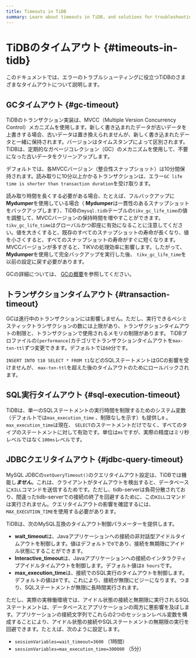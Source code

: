 ```yaml
---
title: Timeouts in TiDB
summary: Learn about timeouts in TiDB, and solutions for troubleshooting errors.
---
```


# TiDBのタイムアウト {#timeouts-in-tidb}

このドキュメントでは、エラーのトラブルシューティングに役立つTiDBのさまざまなタイムアウトについて説明します。

## GCタイムアウト {#gc-timeout}

TiDBのトランザクション実装は、MVCC（Multiple Version Concurrency Control）メカニズムを使用します。新しく書き込まれたデータが古いデータを上書きする場合、古いデータは置き換えられませんが、新しく書き込まれたデータと一緒に保持されます。バージョンはタイムスタンプによって区別されます。 TiDBは、定期的なガベージコレクション（GC）のメカニズムを使用して、不要になった古いデータをクリーンアップします。

デフォルトでは、各MVCCバージョン（整合性スナップショット）は10分間保持されます。読み取りに10分以上かかるトランザクションは、エラー`GC life time is shorter than transaction duration`を受け取ります。

読み取り時間を長くする必要がある場合、たとえば、フルバックアップに**Mydumper**を使用している場合（ <strong>Mydumper</strong>は一貫性のあるスナップショットをバックアップします）、TiDBの`mysql.tidb`テーブルの`tikv_gc_life_time`の値を調整して、MVCCバージョンの保持時間を増やすことができます。 `tikv_gc_life_time`はグローバルかつ即座に有効になることに注意してください。値を大きくすると、既存のすべてのスナップショットの寿命が長くなり、値を小さくすると、すべてのスナップショットの寿命がすぐに短くなります。 MVCCバージョンが多すぎると、TiKVの処理効率に影響します。したがって、 <strong>Mydumper</strong>を使用して完全バックアップを実行した後、 `tikv_gc_life_time`を以前の設定に戻す必要があります。

GCの詳細については、 [GCの概要](/garbage-collection-overview.md)を参照してください。

## トランザクションタイムアウト {#transaction-timeout}

GCは進行中のトランザクションには影響しません。ただし、実行できるペシミスティックトランザクションの数には上限があり、トランザクションタイムアウトの制限と、トランザクションで使用されるメモリの制限があります。 TiDBプロファイルの`[performance]`カテゴリでトランザクションタイムアウトを`max-txn-ttl`ずつ変更できます。デフォルトでは`60`分です。

`INSERT INTO t10 SELECT * FROM t1`などのSQLステートメントはGCの影響を受けませんが、 `max-txn-ttl`を超えた後のタイムアウトのためにロールバックされます。

## SQL実行タイムアウト {#sql-execution-timeout}

TiDBは、単一のSQLステートメントの実行時間を制限するためのシステム変数（デフォルトでは`max_execution_time` 、制限なしを示す）も提供し`0` 。 `max_execution_time`は現在、 `SELECT`のステートメントだけでなく、すべてのタイプのステートメントに対して有効です。単位は`ms`ですが、実際の精度はミリ秒レベルではなく`100ms`レベルです。

## JDBCクエリタイムアウト {#jdbc-query-timeout}

MySQL JDBCの`setQueryTimeout()`のクエリタイムアウト設定は、TiDBでは機能し***ません***。これは、クライアントがタイムアウトを検出すると、データベースに`KILL`コマンドを送信するためです。ただし、tidb-serverは負荷分散されており、間違ったtidb-serverでの接続の終了を回避するために、この`KILL`コマンドは実行されません。クエリタイムアウトの影響を確認するには、 `MAX_EXECUTION_TIME`を使用する必要があります。

TiDBは、次のMySQL互換のタイムアウト制御パラメーターを提供します。

-   **wait_timeout**は、Javaアプリケーションへの接続の非対話型アイドルタイムアウトを制御します。値はデフォルトで`0`であり、接続を無期限にアイドル状態にすることができます。
-   **Interactive_timeout**は、Javaアプリケーションへの接続のインタラクティブアイドルタイムアウトを制御します。デフォルト値は`8 hours`です。
-   **max_execution_time**は、接続でのSQL実行のタイムアウトを制御します。デフォルトの値は`0`です。これにより、接続が無限にビジーになります。つまり、SQLステートメントが無限に長時間実行されます。

ただし、実際の実稼働環境では、アイドル状態の接続と無期限に実行されるSQLステートメントは、データベースとアプリケーションの両方に悪影響を及ぼします。アプリケーションの接続文字列でこれらの2つのセッションレベル変数を構成することにより、アイドル状態の接続やSQLステートメントの無期限の実行を回避できます。たとえば、次のように設定します。

-   `sessionVariables=wait_timeout=3600` （1時間）
-   `sessionVariables=max_execution_time=300000` （5分）
